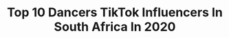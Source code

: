 ---
title: Top 10 Dancers TikTok Influencers In South Africa In 2020
description: >-
  Find top dancers TikTok influencers in South Africa in 2020. Most popular hashtags: #greenscreen #dancer #duet #lockdown.
platform: TikTok
profiles:
  - username: "kelly_kikx"
    fullname: >-
      Kelly KiKx
    location: "South Africa"
    followers: 624445
    engagement: 2013
    commentsToLikes: 0.044882
    id: ck8fc1ul161n70j78s7i8xlyx
    verified: true
    hashtags: "#tutorial, #favoritememories, #cartoonchallenge, #momsoftiktok"
  - username: "darrienlukesamuel"
    fullname: >-
      DarrienLukeSamuel
    location: "South Africa"
    followers: 28243
    engagement: 969
    commentsToLikes: 0.085307
    id: ck9sjqavz4x1f0j78tw9t5nxt
    verified: false
    hashtags: "#singer, #dogsounds, #exercise, #youaremysoniya"
  - username: "aladin_101"
    fullname: >-
      Aladin_✌🏼
    location: "South Africa"
    followers: 15314
    engagement: 1602
    commentsToLikes: 0.174119
    id: ck9sjxaot5vqc0j78y9f7x9n2
    verified: false
    hashtags: "#oftentimes, #what, #beproud, #nervegame"
  - username: "missjomorrison"
    fullname: >-
      Business Coach
    location: "South Africa"
    followers: 15481
    engagement: 820
    commentsToLikes: 0.027065
    id: ck9dsedrq7t0z0j788b3n25s7
    verified: false
    hashtags: "#socialmediatips, #storyofmylife, #tiktok, #diyvideos"
  - username: "jaydenclawd_official"
    fullname: >-
      Jayden-Claude
    location: "South Africa"
    followers: 6597
    engagement: 1244
    commentsToLikes: 0.030751
    id: ck9f1ufoda51h0j78yked3ol3
    verified: false
    hashtags: "#covid19, #itscoffeetime, #tiktok, #lumispa"
  - username: "jojo_radebe"
    fullname: >-
      Johannes Radebe
    location: "South Africa"
    followers: 21641
    engagement: 1072
    commentsToLikes: 0.024770
    id: ck9exys7cti5t0j78htfgs988
    verified: false
    hashtags: "#viral, #pose, #dancer, #duet"
  - username: "qwabetwins"
    fullname: >-
      Official.qwabetwins
    location: "South Africa"
    followers: 34352
    engagement: 870
    commentsToLikes: 0.020034
    id: ckac5siqsdizk0i78vj2sfahl
    verified: false
    hashtags: "#world, #songofhope, #style, #model"
  - username: "taryll_vink1"
    fullname: >-
      taryll_vink
    location: "South Africa"
    followers: 68342
    engagement: 1421
    commentsToLikes: 0.018131
    id: ck9eixd0pznqu0j78ci4kklze
    verified: false
    hashtags: "#dontchangechallnge, #southafricanmusic, #playinggames, #tiktokworkout"
  - username: "mihlalinxanga"
    fullname: >-
      Mihlali Nxanga
    location: "South Africa"
    followers: 257971
    engagement: 1622
    commentsToLikes: 0.006623
    id: ck9f3g3jshmbf0j78wk1xxvid
    verified: true
    hashtags: "#flomillishit, #toiletpaperchallenge, #late, #throwitback"
  - username: "offical_baby_ty"
    fullname: >-
      Tyrell Weldon
    location: "South Africa"
    followers: 2571
    engagement: 1441
    commentsToLikes: 0.080039
    id: ck9sjjbb23z280j78ow3g1tsn
    verified: false
    hashtags: "#foryoupage, #dancesa, #repost, #practise"
---